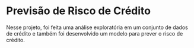 # Previsão de Risco de Crédito
Nesse projeto, foi feita uma análise exploratória em um conjunto de dados de crédito e também foi desenvolvido um modelo para prever o risco de crédito.
